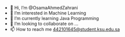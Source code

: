 - 👋 Hi, I’m @OsamaAhmedZahrani
- 👀 I’m interested in Machine Learning
- 🌱 I’m currently learning Java Programming
- 💞️ I’m looking to collaborate on ...
- 📫 How to reach me 442101645@student.ksu.edu.sa

<!---
OsamaAhmedZahrani/OsamaAhmedZahrani is a ✨ special ✨ repository because its `README.md` (this file) appears on your GitHub profile.
You can click the Preview link to take a look at your changes.
--->
